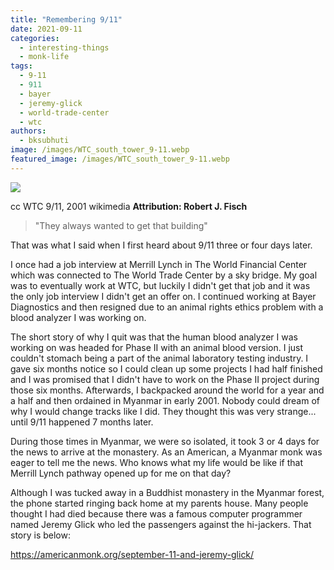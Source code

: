 ```yaml
---
title: "Remembering 9/11"
date: 2021-09-11
categories: 
  - interesting-things
  - monk-life
tags: 
  - 9-11
  - 911
  - bayer
  - jeremy-glick
  - world-trade-center
  - wtc
authors: 
  - bksubhuti
image: /images/WTC_south_tower_9-11.webp
featured_image: /images/WTC_south_tower_9-11.webp
---
```


![](/images/WTC_south_tower_9-11.webp)

cc WTC 9/11, 2001 wikimedia **Attribution: Robert J. Fisch**

> "They always wanted to get that building"

That was what I said when I first heard about 9/11 three or four days later.

I once had a job interview at Merrill Lynch in The World Financial Center which was connected to The World Trade Center by a sky bridge. My goal was to eventually work at WTC, but luckily I didn't get that job and it was the only job interview I didn't get an offer on. I continued working at Bayer Diagnostics and then resigned due to an animal rights ethics problem with a blood analyzer I was working on.

The short story of why I quit was that the human blood analyzer I was working on was headed for Phase II with an animal blood version. I just couldn't stomach being a part of the animal laboratory testing industry. I gave six months notice so I could clean up some projects I had half finished and I was promised that I didn't have to work on the Phase II project during those six months. Afterwards, I backpacked around the world for a year and a half and then ordained in Myanmar in early 2001. Nobody could dream of why I would change tracks like I did. They thought this was very strange... until 9/11 happened 7 months later.

During those times in Myanmar, we were so isolated, it took 3 or 4 days for the news to arrive at the monastery. As an American, a Myanmar monk was eager to tell me the news. Who knows what my life would be like if that Merrill Lynch pathway opened up for me on that day?

Although I was tucked away in a Buddhist monastery in the Myanmar forest, the phone started ringing back home at my parents house. Many people thought I had died because there was a famous computer programmer named Jeremy Glick who led the passengers against the hi-jackers. That story is below:

https://americanmonk.org/september-11-and-jeremy-glick/